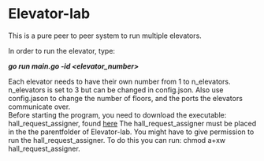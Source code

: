 # Elevator-lab

This is a pure peer to peer system to run multiple elevators.

In order to run the elevator, type:

***go run main.go -id <elevator_number>***

Each elevator needs to have their own number from 1 to n_elevators.
n_elevators is set to 3 but can be changed in config.json.
Also use config.jason to change the number of floors, and the ports the elevators communicate over.  
Before starting the program, you need to download the executable: hall_request_assigner, found [here](https://github.com/TTK4145/Project-resources/releases/tag/v1.1.1)
The hall_request_assigner must be placed in the the parentfolder of Elevator-lab.
You might have to give permission to run the hall_request_assigner. To do this you can run: chmod a+xw hall_request_assigner.